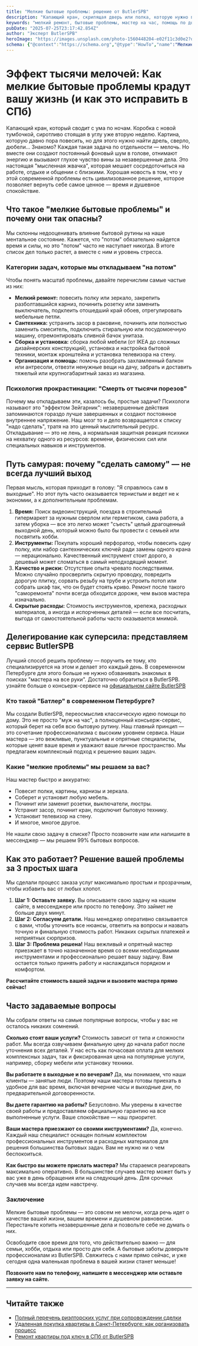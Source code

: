 ```yaml
---
title: "Мелкие бытовые проблемы: решение от ButlerSPB"
description: "Капающий кран, скрипящая дверь или полка, которую нужно повесить? Эти мелочи отнимают время. Команда ButlerSPB быстро и качественно решит любые бытовые неурядицы."
keywords: "мелкий ремонт, бытовые проблемы, мастер на час, помощь по дому, ButlerSPB, ремонт в спб"
pubDate: "2025-07-25T23:17:42.854Z"
author: "Эксперт ButlerSPB"
heroImage: "https://images.unsplash.com/photo-1560448204-e02f11c3d0e2?q=80&w=2070&auto=format&fit=crop"
schema: {"@context":"https://schema.org","@type":"HowTo","name":"Мелкие бытовые проблемы: решение от ButlerSPB","description":"Капающий кран, скрипящая дверь или полка, которую нужно повесить? Эти мелочи отнимают время. Команда ButlerSPB быстро и качественно решит любые бытовые неурядицы.","image":{"@type":"ImageObject","url":"https://images.unsplash.com/photo-1560448204-e02f11c3d0e2?q=80&w=2070&auto=format&fit=crop"},"aggregateRating":{"@type":"AggregateRating","ratingValue":"4.8","reviewCount":872,"bestRating":"5","worstRating":"1"},"publisher":{"@type":"Organization","name":"Блог ButlerSPB","logo":{"@type":"ImageObject","url":"https://butlerspb-blog.netlify.app/favicon.ico"}},"mainEntityOfPage":{"@type":"WebPage","@id":"https://butlerspb-blog.netlify.app/blog/melkie-problemy/"}}
---
```

# Эффект тысячи мелочей: Как мелкие бытовые проблемы крадут вашу жизнь (и как это исправить в СПб)

Капающий кран, который сводит с ума по ночам. Коробка с новой тумбочкой, сиротливо стоящая в углу уже вторую неделю. Картина, которую давно пора повесить, но для этого нужно найти дрель, сверло, дюбели... Знакомо? Каждая такая задача по отдельности — мелочь. Но вместе они создают постоянный фоновый шум в голове, отнимают энергию и вызывают глухое чувство вины за незавершенные дела. Это настоящая "мысленная жвачка", которая мешает сосредоточиться на работе, отдыхе и общении с близкими. Хорошая новость в том, что у этой современной проблемы есть цивилизованное решение, которое позволяет вернуть себе самое ценное — время и душевное спокойствие.

## Что такое "мелкие бытовые проблемы" и почему они так опасны?

Мы склонны недооценивать влияние бытовой рутины на наше ментальное состояние. Кажется, что "потом" обязательно найдется время и силы, но это "потом" часто не наступает никогда. В итоге список дел только растет, а вместе с ним и уровень стресса.

### Категории задач, которые мы откладываем "на потом"

Чтобы понять масштаб проблемы, давайте перечислим самые частые из них:

*   **Мелкий ремонт:** повесить полку или зеркало, закрепить разболтавшийся карниз, починить розетку или заменить выключатель, подклеить отошедший край обоев, отрегулировать мебельные петли.
*   **Сантехника:** устранить засор в раковине, починить или полностью заменить смеситель, подключить стиральную или посудомоечную машину, отремонтировать сливной бачок унитаза.
*   **Сборка и установка:** сборка любой мебели (от IKEA до сложных дизайнерских конструкций), установка и настройка бытовой техники, монтаж кронштейна и установка телевизора на стену.
*   **Организация и помощь:** помочь разобрать захламленный балкон или антресоли, отвезти ненужные вещи на дачу, забрать и доставить тяжелый или крупногабаритный заказ из магазина.

### Психология прокрастинации: "Смерть от тысячи порезов"

Почему мы откладываем эти, казалось бы, простые задачи? Психологи называют это "эффектом Зейгарник": незавершенные действия запоминаются гораздо лучше завершенных и создают постоянное внутреннее напряжение. Наш мозг то и дело возвращается к списку "надо сделать", тратя на это ценный мыслительный ресурс. Откладывание — это не лень, а нормальная защитная реакция психики на нехватку одного из ресурсов: времени, физических сил или специальных навыков и инструментов.

## Путь самурая: почему "сделать самому" — не всегда лучший выход

Первая мысль, которая приходит в голову: "Я справлюсь сам в выходные". Но этот путь часто оказывается тернистым и ведет не к экономии, а к дополнительным проблемам.

1.  **Время:** Поиск видеоинструкций, поездка в строительный гипермаркет за нужным сверлом или герметиком, сама работа, а затем уборка — все это легко может "съесть" целый драгоценный выходной день, который можно было бы провести с семьей или посвятить хобби.
2.  **Инструменты:** Покупать хороший перфоратор, чтобы повесить одну полку, или набор сантехнических ключей ради замены одного крана — нерационально. Качественный инструмент стоит дорого, а дешевый может сломаться в самый неподходящий момент.
3.  **Качество и риски:** Отсутствие опыта чревато последствиями. Можно случайно просверлить скрытую проводку, повредить дорогую плитку, сорвать резьбу на трубе и устроить потоп или собрать шкаф так, что он будет стоять криво. Ремонт после такого "саморемонта" почти всегда обходится дороже, чем вызов мастера изначально.
4.  **Скрытые расходы:** Стоимость инструментов, крепежа, расходных материалов, а иногда и испорченных деталей — если все посчитать, выгода от самостоятельной работы часто оказывается мнимой.

## Делегирование как суперсила: представляем сервис ButlerSPB

Лучший способ решить проблему — поручить ее тому, кто специализируется на этом и делает это каждый день. В современном Петербурге для этого больше не нужно обзванивать знакомых в поисках "мастера на все руки". Достаточно обратиться в ButlerSPB. узнайте больше о консьерж-сервисе на <a href="https://butlerspb.ru/svyazatsya-s-konserzh-servisom" target="_blank" rel="nofollow">официальном сайте ButlerSPB</a>

### Кто такой "Батлер" в современном Петербурге?

Мы создали ButlerSPB, переосмыслив классическую идею помощи по дому. Это не просто "муж на час", а полноценный консьерж-сервис, который берет на себя всю бытовую рутину. Наш главный принцип — это сочетание профессионализма с высоким уровнем сервиса. Наши мастера — это вежливые, пунктуальные и опрятные специалисты, которые ценят ваше время и уважают ваше личное пространство. Мы предлагаем комплексный подход к решению ваших задач.

### Какие "мелкие проблемы" мы решаем за вас?

Наш мастер быстро и аккуратно:
*   Повесит полки, картины, карнизы и зеркала.
*   Соберет и установит любую мебель.
*   Починит или заменит розетки, выключатели, люстры.
*   Устранит засор, починит кран, подключит бытовую технику.
*   Установит телевизор на стену.
*   И многое, многое другое.

Не нашли свою задачу в списке? Просто позвоните нам или напишите в мессенджер — мы решаем 99% бытовых вопросов.

## Как это работает? Решение вашей проблемы за 3 простых шага

Мы сделали процесс заказа услуг максимально простым и прозрачным, чтобы избавить вас от любых хлопот.

1.  **Шаг 1: Оставьте заявку.** Вы описываете свою задачу на нашем сайте, в мессенджере или просто по телефону. Это займет не больше двух минут.
2.  **Шаг 2: Согласуем детали.** Наш менеджер оперативно связывается с вами, чтобы уточнить все нюансы, ответить на вопросы и назвать точную и финальную стоимость работ. Никаких скрытых платежей и неприятных сюрпризов.
3.  **Шаг 3: Проблема решена!** Наш вежливый и опрятный мастер приезжает в точно назначенное время со всеми необходимыми инструментами и профессионально решает вашу задачу. Вам остается только принять работу и наслаждаться порядком и комфортом.

**Рассчитайте стоимость вашей задачи и вызовите мастера прямо сейчас!**

## Часто задаваемые вопросы

Мы собрали ответы на самые популярные вопросы, чтобы у вас не осталось никаких сомнений.

**Сколько стоят ваши услуги?**
Стоимость зависит от типа и сложности работ. Мы всегда озвучиваем финальную цену до начала работ после уточнения всех деталей. У нас есть как почасовая оплата для мелких комплексных задач, так и фиксированная цена на популярные услуги, например, сборку мебели или установку техники.

**Вы работаете в выходные и по вечерам?**
Да, мы понимаем, что наши клиенты — занятые люди. Поэтому наши мастера готовы приехать в удобное для вас время, включая вечерние часы и выходные дни, по предварительной договоренности.

**Вы даете гарантию на работы?**
Безусловно. Мы уверены в качестве своей работы и предоставляем официальную гарантию на все выполненные услуги. Ваше спокойствие — наш приоритет.

**Ваши мастера приезжают со своими инструментами?**
Да, конечно. Каждый наш специалист оснащен полным комплектом профессиональных инструментов и расходных материалов для решения большинства бытовых задач. Вам не нужно ни о чем беспокоиться.

**Как быстро вы можете прислать мастера?**
Мы стараемся реагировать максимально оперативно. В большинстве случаев мастер может быть у вас уже в день обращения или на следующий день. Для срочных случаев мы всегда идем навстречу.

### Заключение

Мелкие бытовые проблемы — это совсем не мелочи, когда речь идет о качестве вашей жизни, вашем времени и душевном равновесии. Перестаньте копить незавершенные дела и позвольте себе не думать о них.

Освободите свое время для того, что действительно важно — для семьи, хобби, отдыха или просто для себя. А бытовые заботы доверьте профессионалам из ButlerSPB. Свяжитесь с нами прямо сейчас, и уже сегодня одна маленькая проблема в вашей жизни станет меньше!

**Позвоните нам по телефону, напишите в мессенджер или оставьте заявку на сайте.**

---

## Читайте также

*   [Полный перечень риэлторских услуг при сопровождении сделки](/blog/polnyy-perechen-rieltorskih-uslug-pri-soprovozhdenii-sdelki/)
*   [Удаленная покупка квартиры в Санкт-Петербурге: как организовать процесс](/blog/udalennaya-pokupka-kvartiry-v-sankt-peterburge-kak-organizovat-process/)
*   [Ремонт квартиры под ключ в СПб от ButlerSPB](/blog/remont-kvartiry/)

